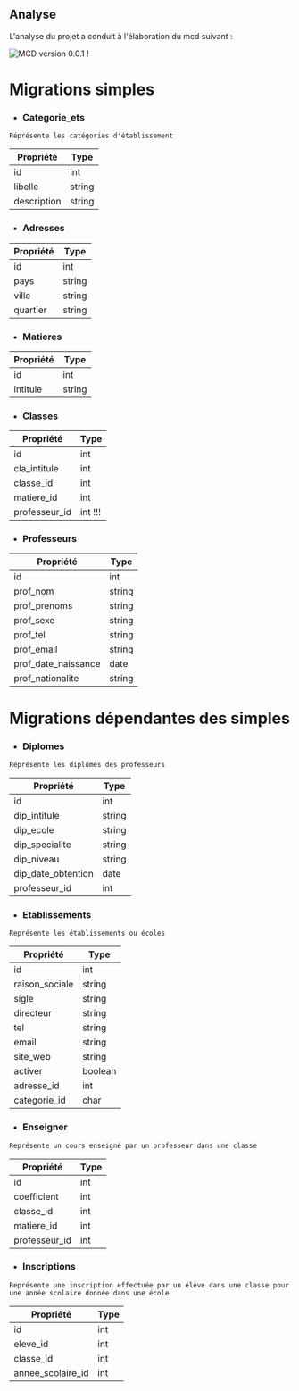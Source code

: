 ## Analyse
L'analyse du projet a conduit à l'élaboration du mcd suivant :

![MCD version 0.0.1 !](screenshoots_&_pics/mcd-afrischool.jpg "Notre premier mcd")

# Migrations simples

- ### Categorie_ets

~~~~
Réprésente les catégories d'établissement
~~~~
Propriété|Type
----------|----
id|int
libelle|string
description|string

- ### Adresses 

Propriété|Type
----------|----
id|int
pays|string
ville|string
quartier|string

- ### Matieres

Propriété|Type
----------|----
id|int
intitule|string

- ### Classes

Propriété|Type
----------|----
id|int
cla_intitule|int
classe_id|int
matiere_id|int
professeur_id|int !!!

- ### Professeurs

Propriété|Type
----------|----
id|int
prof_nom|string
prof_prenoms|string
prof_sexe|string
prof_tel|string
prof_email|string
prof_date_naissance|date
prof_nationalite|string


# Migrations dépendantes des simples

- ### Diplomes

~~~~
Réprésente les diplômes des professeurs
~~~~
Propriété|Type
----------|----
id|int
dip_intitule|string
dip_ecole|string
dip_specialite|string
dip_niveau|string
dip_date_obtention|date
professeur_id|int

- ### Etablissements

~~~~
Représente les établissements ou écoles
~~~~
Propriété|Type
----------|----
id|int
raison_sociale|string
sigle|string
directeur|string
tel|string
email|string
site_web|string
activer|boolean
adresse_id|int
categorie_id|char

- ### Enseigner
~~~~
Représente un cours enseigné par un professeur dans une classe
~~~~
Propriété|Type
----------|----
id|int
coefficient|int
classe_id|int
matiere_id|int
professeur_id|int

- ### Inscriptions
~~~~
Représente une inscription effectuée par un élève dans une classe pour une année scolaire donnée dans une école
~~~~
Propriété|Type
----------|----
id|int
eleve_id|int
classe_id|int
annee_scolaire_id|int
